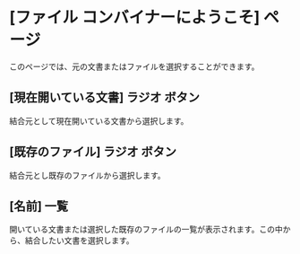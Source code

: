 # \[ファイル コンバイナーにようこそ\] ページ

このページでは、元の文書またはファイルを選択することができます。

## \[現在開いている文書\] ラジオ ボタン

結合元として現在開いている文書から選択します。

## \[既存のファイル\] ラジオ ボタン

結合元とし既存のファイルから選択します。

## \[名前\] 一覧

開いている文書または選択した既存のファイルの一覧が表示されます。この中から、結合したい文書を選択します。

